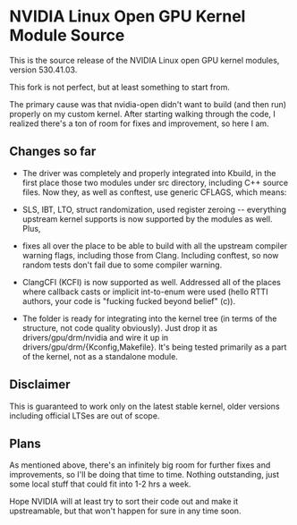 # NVIDIA Linux Open GPU Kernel Module Source

This is the source release of the NVIDIA Linux open GPU kernel modules,
version 530.41.03.

This fork is not perfect, but at least something to start from.

The primary cause was that nvidia-open didn't want to build (and then run)
properly on my custom kernel. After starting walking through the code, I
realized there's a ton of room for fixes and improvement, so here I am.

## Changes so far

* The driver was completely and properly integrated into Kbuild, in the first
place those two modules under src directory, including C++ source files. Now
they, as well as conftest, use generic CFLAGS, which means:

* SLS, IBT, LTO, struct randomization, used register zeroing -- everything
upstream kernel supports is now supported by the modules as well. Plus,

* fixes all over the place to be able to build with all the upstream compiler
warning flags, including those from Clang. Including conftest, so now random
tests don't fail due to some compiler warning.

* ClangCFI (KCFI) is now supported as well. Addressed all of the places where
callback casts or implicit int-to-enum were used (hello RTTI authors, your
code is "fucking fucked beyond belief" (c)).

* The folder is ready for integrating into the kernel tree (in terms of the
structure, not code quality obviously). Just drop it as drivers/gpu/drm/nvidia
and wire it up in drivers/gpu/drm/{Kconfig,Makefile}. It's being tested
primarily as a part of the kernel, not as a standalone module.

## Disclaimer

This is guaranteed to work only on the latest stable kernel, older versions
including official LTSes are out of scope.

## Plans

As mentioned above, there's an infinitely big room for further fixes and
improvements, so I'll be doing that time to time. Nothing outstanding, just
some local stuff that could fit into 1-2 hrs a week.

Hope NVIDIA will at least try to sort their code out and make it
upstreamable, but that won't happen for sure in any time soon.
